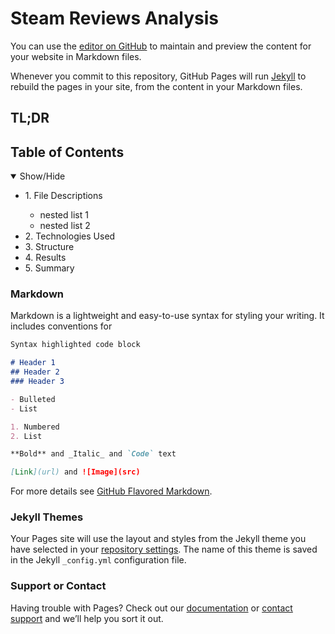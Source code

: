 # Steam Reviews Analysis

You can use the [editor on GitHub](https://github.com/ckohcm/Steam_Reviews_Analysis/edit/main/README.md) to maintain and preview the content for your website in Markdown files.

Whenever you commit to this repository, GitHub Pages will run [Jekyll](https://jekyllrb.com/) to rebuild the pages in your site, from the content in your Markdown files.

## TL;DR

## Table of Contents
<details open>
 <summary>Show/Hide</summary>
 <ul>
  <li> 1. File Descriptions </li>
 <ul>
  <li> nested list 1</li>
  <li> nested list 2</li>
  </ul>
  <li> 2. Technologies Used </li>
  <li> 3. Structure </li>
  <li> 4. Results </li>
  <li> 5. Summary </li>
 </ul> 
</details>

### Markdown

Markdown is a lightweight and easy-to-use syntax for styling your writing. It includes conventions for

```markdown
Syntax highlighted code block

# Header 1
## Header 2
### Header 3

- Bulleted
- List

1. Numbered
2. List

**Bold** and _Italic_ and `Code` text

[Link](url) and ![Image](src)
```

For more details see [GitHub Flavored Markdown](https://guides.github.com/features/mastering-markdown/).

### Jekyll Themes

Your Pages site will use the layout and styles from the Jekyll theme you have selected in your [repository settings](https://github.com/ckohcm/Steam_Reviews_Analysis/settings/pages). The name of this theme is saved in the Jekyll `_config.yml` configuration file.

### Support or Contact

Having trouble with Pages? Check out our [documentation](https://docs.github.com/categories/github-pages-basics/) or [contact support](https://support.github.com/contact) and we’ll help you sort it out.
